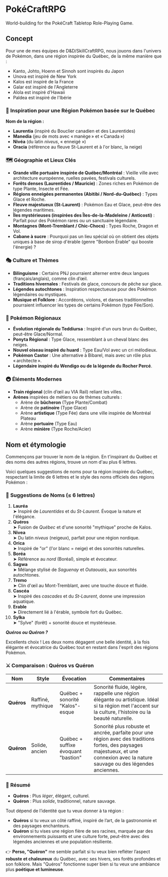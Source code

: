 # PokéCraftRPG

World-building for the PokéCraft Tabletop Role-Playing Game.

## Concept

Pour une de mes équipes de D&D/SkillCraftRPG, nous jouons dans l'univers de Pokémon, dans une région inspirée du Québec, de la même manière que :

- Kanto, Johto, Hoenn et Sinnoh sont inspirés du Japon
- Unova est inspiré de New York
- Kalos est inspiré de la France
- Galar est inspiré de l'Angleterre
- Alola est inspiré d'Hawaii
- Paldea est inspiré de l'Ibérie

### 🌲 **Inspiration pour une Région Pokémon basée sur le Québec**

**Nom de la région :**

- **Laurentia** (inspiré du Bouclier canadien et des Laurentides)
- **Manedia** (jeu de mots avec « manège » et « Canada »)
- **Nivéa** (du latin _niveus_, « enneigé »)
- **Oracia** (référence au fleuve St-Laurent et à l'or blanc, la neige)

### 🗺️ **Géographie et Lieux Clés**

- **Grande ville portuaire inspirée de Québec/Montréal** : Vieille ville avec architecture européenne, ruelles pavées, festivals culturels.
- **Forêts denses (Laurentides / Mauricie)** : Zones riches en Pokémon de type Plante, Insecte et Fée.
- **Régions enneigées permanentes (Abitibi / Nord-du-Québec)** : Types Glace et Roche.
- **Fleuve majestueux (St-Laurent)** : Pokémon Eau et Glace, peut-être des légendes maritimes.
- **Îles mystérieuses (inspirées des Îles-de-la-Madeleine / Anticosti)** : Parfait pour des Pokémon rares ou un sanctuaire légendaire.
- **Montagnes (Mont-Tremblant / Chic-Chocs)** : Types Roche, Dragon et Vol.
- **Cabane à sucre** : Pourquoi pas un lieu spécial où on obtient des objets uniques à base de sirop d'érable (genre "Bonbon Érable" qui booste l'énergie) ?

### 🎭 **Culture et Thèmes**

- **Bilinguisme** : Certains PNJ pourraient alterner entre deux langues (français/anglais), comme clin d’œil.
- **Traditions hivernales** : Festivals de glace, concours de pêche sur glace.
- **Légendes autochtones** : Inspiration respectueuse pour des Pokémon légendaires ou mystiques.
- **Musique et Folklore** : Accordéons, violons, et danses traditionnelles pourraient influencer les types de certains Pokémon (type Fée/Son).

### 🐾 **Pokémon Régionaux**

- **Évolution régionale du Teddiursa** : Inspiré d'un ours brun du Québec, peut-être Glace/Normal.
- **Ponyta Régional** : Type Glace, ressemblant à un cheval blanc des neiges.
- **Nouvel oiseau inspiré du huard** : Type Eau/Vol avec un cri mélodieux.
- **Pokémon Castor** : Une alternative à Bibarel, mais avec un rôle plus « architecte ».
- **Légendaire inspiré du Wendigo ou de la légende du Rocher Percé**.

### 🚇 **Éléments Modernes**

- **Train régional** (clin d’œil au VIA Rail) reliant les villes.
- **Arènes** inspirées de métiers ou de thèmes culturels :
  - Arène de **bûcheron** (Type Plante/Combat)
  - Arène de **patinoire** (Type Glace)
  - Arène **artistique** (Type Fée) dans une ville inspirée de Montréal Plateau
  - Arène **portuaire** (Type Eau)
  - Arène **minière** (Type Roche/Acier)

## Nom et étymologie

Commençons par trouver le nom de la région. En t'inspirant du Québec et des noms des autres régions, trouve un nom d'au plus 6 lettres.

Voici quelques suggestions de noms pour ta région inspirée du Québec, respectant la limite de 6 lettres et le style des noms officiels des régions Pokémon :

### 🎨 **Suggestions de Noms (≤ 6 lettres)**

1. **Lauréa**  
   ➤ Inspiré de _Laurentides_ et du _St-Laurent_. Évoque la nature et l'élégance.
2. **Quéros**  
   ➤ Fusion de _Québec_ et d'une sonorité "mythique" proche de Kalos.
3. **Nivea**  
   ➤ Du latin _niveus_ (neigeux), parfait pour une région nordique.
4. **Orica**  
   ➤ Inspiré de "or" (l'or blanc = neige) et des sonorités naturelles.
5. **Boréa**  
   ➤ Référence au _nord_ (Boréal), simple et évocateur.
6. **Sagwa**  
   ➤ Mélange stylisé de _Saguenay_ et _Outaouais_, aux sonorités autochtones.
7. **Tremo**  
   ➤ Clin d'œil au Mont-Tremblant, avec une touche douce et fluide.
8. **Cascéa**  
   ➤ Inspiré des _cascades_ et du _St-Laurent_, donne une impression aquatique.
9. **Erable**  
   ➤ Directement lié à l'érable, symbole fort du Québec.
10. **Sylka**  
    ➤ "Sylve" (forêt) + sonorité douce et mystérieuse.

**_Quéros ou Quéron ?_**

Excellents choix ! Les deux noms dégagent une belle identité, à la fois élégante et évocatrice du Québec tout en restant dans l'esprit des régions Pokémon.

### ⚔️ **Comparaison : Quéros vs Quéron**

| **Nom**    | **Style**         | **Évocation**                       | **Commentaires**                                                                                                                                                                  |
| ---------- | ----------------- | ----------------------------------- | --------------------------------------------------------------------------------------------------------------------------------------------------------------------------------- |
| **Quéros** | Raffiné, mythique | Québec + sonorité "Kalos"-esque     | Sonorité fluide, légère, rappelle une région élégante ou artistique. Idéal si ta région met l'accent sur la culture, l'histoire ou la beauté naturelle.                           |
| **Quéron** | Solide, ancien    | Québec + suffixe évoquant "bastion" | Sonorité plus robuste et ancrée, parfaite pour une région avec des traditions fortes, des paysages majestueux, et une connexion avec la nature sauvage ou des légendes anciennes. |

### 🌟 **Résumé**

- **Quéros** : Plus _léger_, élégant, culturel.
- **Quéron** : Plus _solide_, traditionnel, nature sauvage.

Tout dépend de l’identité que tu veux donner à ta région :

- **Quéros** si tu veux un côté raffiné, inspiré de l’art, de la gastronomie et des paysages enchanteurs.
- **Quéron** si tu vises une région fière de ses racines, marquée par des environnements puissants et une culture forte, peut-être avec des légendes anciennes et une population résiliente.

👉 **Perso, "Quéron"** me semble parfait si tu veux bien refléter l’aspect **robuste et chaleureux** du Québec, avec ses hivers, ses forêts profondes et son folklore. Mais "Quéros" fonctionne super bien si tu veux une ambiance plus **poétique et lumineuse**.

